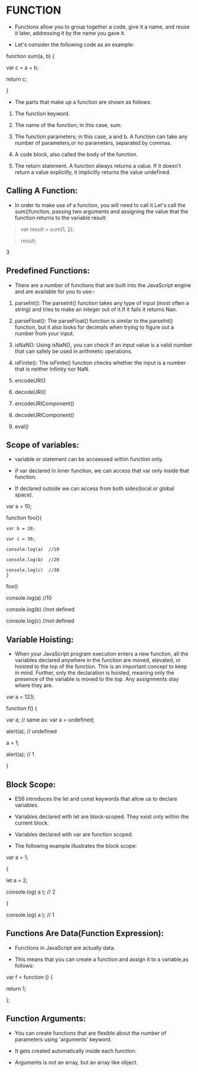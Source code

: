 # FUNCTION

* Functions allow you to group together a code, give it a name, and reuse it later, addressing it by the name you gave it. 

* Let's consider the following code as an example: 

function sum(a, b) {

var c = a + b;

return c;

}

* The parts that make up a function are shown as follows:

1. The function keyword.

2. The name of the function; in this case, sum.

3. The function parameters; in this case, a and b. A function can take any number of parameters,or no parameters, separated by commas.

4. A code block, also called the body of the function.

5. The return statement. A function always returns a value. If it doesn't return a value
explicitly, it implicitly returns the value undefined.


## Calling A Function:

* In order to make use of a function, you will need to call it.Let's call the sum()function, passing two arguments and assigning the value that the function returns to the variable result:

> var result = sum(1, 2);

> result;

3

## Predefined Functions:

* There are a number of functions that are built into the JavaScript engine and are available for you to use:-

1. parseInt(): The parseInt() function takes any type of input (most often a string) and tries to make an integer out of it.If it fails it returns Nan.

2. parseFloat(): The parseFloat() function is similar to the parseInt() function, but it also looks for decimals when trying to figure out a number from your input.

3. isNaN(): Using isNaN(), you can check if an input value is a valid number that can safely be used in arithmetic operations.

4. isFinite(): The isFinite() function checks whether the input is a number that is neither Infinity nor NaN.

5. encodeURI()

6. decodeURI()

7. encodeURIComponent()

8. decodeURIComponent()

9. eval()


## Scope of variables:

* variable or statement can be acceessed within function only.

* if var declared in inner function, we can access that var only inside that function.

* If declared outside we can access from both sides(local or global space).

var a = 10;

function foo(){

    var b = 20;

    var c = 30;

    console.log(a)  //10

    console.log(b)  //20

    console.log(c)  //30
    }

foo()

 console.log(a)  //10

 console.log(b)  //not defined

 console.log(c)  //not defined


 ## Variable Hoisting:

 * When your JavaScript program execution enters a new function, all the variables declared anywhere in the function are moved, elevated, or hoisted to the top of the function. This is an important concept to keep in mind. Further, only the declaration is hoisted, meaning only the presence of the variable is moved to the top. Any assignments stay where they are.

 var a = 123;

function f() {

var a; // same as: var a = undefined;

alert(a); // undefined

a = 1;

alert(a); // 1

}


## Block Scope:

* ES6 introduces the let and const keywords that allow us to declare variables.

* Variables declared with let are block-scoped. They exist only within the current block.

* Variables declared with var are function scoped.

* The following example illustrates the block scope:

var a = 1;

{

let a = 2;

console.log( a ); // 2

}

console.log( a ); // 1


## Functions Are Data(Function Expression):

* Functions in JavaScript are actually data.

* This means that you can create a function and assign it to a variable,as follows:

var f = function () {

return 1;

};


## Function Arguments:

* You can create functions that are flexible about the number of parameters using 'arguments' keyword.

* It gets created automatically inside each function.

* Arguments is not an array, but an array like object.




